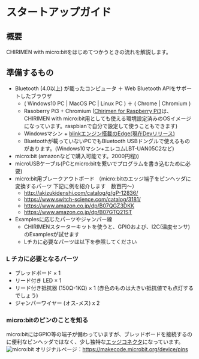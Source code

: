 # スタートアップガイド
 
## 概要
CHIRIMEN with micro:bitをはじめてつかうときの流れを解説します。
 
## 準備するもの
- Bluetooth (4.0以上) が載ったコンピュータ ＋ Web Bluetooth APIをサポートしたブラウザ
   - ( Windows10 PC | MacOS PC | Linux PC ) ＋ ( Chrome | Chromium )
   - Rasoberry Pi3 + Chromium ([Chirimen for Raspberry Pi3](https://tutorial.chirimen.org/raspi3/ja/sdcard)は、CHIRIMEN with micro:bit用としても使える環境設定済みのOSイメージになっています。raspbianで自分で設定して使うこともできます)
   - Windowsマシン + [blinkエンジン搭載のEdge(現在Devリリース)](https://www.microsoftedgeinsider.com)
   - Bluetoothが載っていないPCでもBluetooth USBドングルで使えるものがあります。(Windows10マシン+エレコムLBT-UAN05C2など)
- micro:bit (amazonなどで購入可能です。2000円程))
- microUSBケーブル(PCとmicro:bitを繋いでプログラムを書き込むために必要)
- micro:bit用ブレークアウトボード （micro:bitのエッジ端子をピンヘッダに変換するパーツ 下記に例を紹介します　数百円～）
   - http://akizukidenshi.com/catalog/g/gP-12836/
   - https://www.switch-science.com/catalog/3181/
   - https://www.amazon.co.jp/dp/B07QGZ3DKK
   - https://www.amazon.co.jp/dp/B07GTQ21ST
- Examplesに応じたパーツやジャンパー線
   - CHIRIMENスターターキットを使うと、GPIOおよび、I2C(温度センサ)のExamplesが試せます
   - Lチカに必要なパーツは以下を参照してください

### L チカに必要となるパーツ
- ブレッドボード × 1
- リード付き LED × 1
- リード付き抵抗器 (150Ω-1KΩ) × 1 (赤色のものは大きい抵抗値でも点灯するでしょう)
- ジャンパーワイヤー (オス-メス) x 2

### micro:bitのピンのことを知る
micro:bitにはGPIO等の端子が備わっていますが、ブレッドボードを接続するのに便利なピンヘッダではなく、少し独特な[エッジコネクタ](https://ja.wikipedia.org/wiki/%E3%82%A8%E3%83%83%E3%82%B8%E3%83%BB%E3%82%B3%E3%83%8D%E3%82%AF%E3%82%BF)になっています。
![micro:bit](https://pxt.azureedge.net/blob/64c6ccff8e3ee82c4224874e5cacc9d0d5c60132/static/mb/device/pins-0.png) 
オリジナルページ：https://makecode.microbit.org/device/pins
